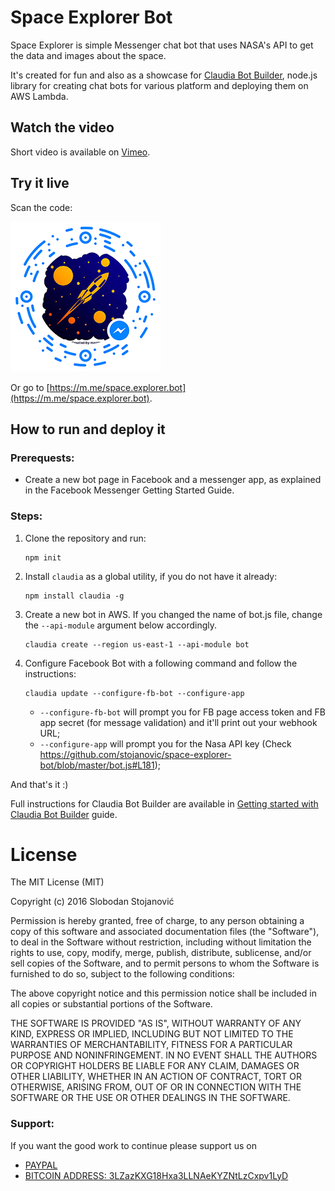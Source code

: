 # Space Explorer Bot
Space Explorer is simple Messenger chat bot that uses NASA's API to get the data and images about the space.  

It's created for fun and also as a showcase for [Claudia Bot Builder](https://github.com/claudiajs/claudia-bot-builder), node.js library for creating chat bots for various platform and deploying them on AWS Lambda.

## Watch the video

Short video is available on [Vimeo](https://vimeo.com/172001135).

## Try it live

Scan the code:

[![Messenger code](assets/images/messenger_code.png)](https://m.me/space.explorer.bot)

Or go to [https://m.me/space.explorer.bot](https://m.me/space.explorer.bot).

## How to run and deploy it

### Prerequests:

- Create a new bot page in Facebook and a messenger app, as explained in the Facebook Messenger Getting Started Guide.

### Steps:

1. Clone the repository and run:

   ```
   npm init
   ```

2. Install `claudia` as a global utility, if you do not have it already:

   ```
   npm install claudia -g
   ```

3. Create a new bot in AWS. If you changed the name of bot.js file, change the `--api-module` argument below accordingly.

   ```
   claudia create --region us-east-1 --api-module bot
   ```

4. Configure Facebook Bot with a following command and follow the instructions:

   ```
   claudia update --configure-fb-bot --configure-app
   ```

   - `--configure-fb-bot` will prompt you for FB page access token and FB app secret (for message validation) and it'll print out your webhook URL;  
   - `--configure-app` will prompt you for the Nasa API key (Check https://github.com/stojanovic/space-explorer-bot/blob/master/bot.js#L181);

And that's it :)

Full instructions for Claudia Bot Builder are available in [Getting started with Claudia Bot Builder](https://github.com/claudiajs/claudia-bot-builder/blob/master/docs/GETTING_STARTED.md) guide.

# License

The MIT License (MIT)

Copyright (c) 2016 Slobodan Stojanović

Permission is hereby granted, free of charge, to any person obtaining a copy
of this software and associated documentation files (the "Software"), to deal
in the Software without restriction, including without limitation the rights
to use, copy, modify, merge, publish, distribute, sublicense, and/or sell
copies of the Software, and to permit persons to whom the Software is
furnished to do so, subject to the following conditions:

The above copyright notice and this permission notice shall be included in all
copies or substantial portions of the Software.

THE SOFTWARE IS PROVIDED "AS IS", WITHOUT WARRANTY OF ANY KIND, EXPRESS OR
IMPLIED, INCLUDING BUT NOT LIMITED TO THE WARRANTIES OF MERCHANTABILITY,
FITNESS FOR A PARTICULAR PURPOSE AND NONINFRINGEMENT. IN NO EVENT SHALL THE
AUTHORS OR COPYRIGHT HOLDERS BE LIABLE FOR ANY CLAIM, DAMAGES OR OTHER
LIABILITY, WHETHER IN AN ACTION OF CONTRACT, TORT OR OTHERWISE, ARISING FROM,
OUT OF OR IN CONNECTION WITH THE SOFTWARE OR THE USE OR OTHER DEALINGS IN THE
SOFTWARE.

### Support:

If you want the good work to continue please support us on

* [PAYPAL](https://www.paypal.me/ishandutta2007)
* [BITCOIN ADDRESS: 3LZazKXG18Hxa3LLNAeKYZNtLzCxpv1LyD](https://www.coinbase.com/join/5a8e4a045b02c403bc3a9c0c)
